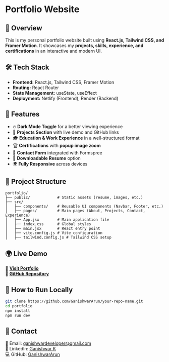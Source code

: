 # Portfolio Website

## 🚀 Overview
This is my personal portfolio website built using **React.js, Tailwind CSS, and Framer Motion**. It showcases my **projects, skills, experience, and certifications** in an interactive and modern UI.

## 🛠 Tech Stack
- **Frontend:** React.js, Tailwind CSS, Framer Motion
- **Routing:** React Router
- **State Management:** useState, useEffect
- **Deployment:** Netlify (Frontend), Render (Backend)

## 🎨 Features
- 🔥 **Dark Mode Toggle** for a better viewing experience
- 📂 **Projects Section** with live demo and GitHub links
- 🎓 **Education & Work Experience** in a well-structured format
- 🏆 **Certifications** with **popup image zoom**
- 📩 **Contact Form** integrated with Formspree
- 📜 **Downloadable Resume** option
- 🌍 **Fully Responsive** across devices

## 📂 Project Structure
```
portfolio/
├── public/            # Static assets (resume, images, etc.)
├── src/
│   ├── components/    # Reusable UI components (Navbar, Footer, etc.)
│   ├── pages/         # Main pages (About, Projects, Contact, Experience)
│   ├── App.jsx        # Main application file
│   ├── index.css      # Global styles
│   ├── main.jsx       # React entry point
│   ├── vite.config.js # Vite configuration
│   ├── tailwind.config.js # Tailwind CSS setup
```

## 🌍 Live Demo
🔗 **[Visit Portfolio](https://your-portfolio.netlify.app)**  
📂 **[GitHub Repository](https://github.com/GanishwarArun/your-repo-name)**

## 🚀 How to Run Locally
```bash
git clone https://github.com/GanishwarArun/your-repo-name.git
cd portfolio
npm install
npm run dev
```

## 📨 Contact
📧 Email: ganishwardeveloper@gmail.com  
🔗 LinkedIn: [Ganishwar K](https://www.linkedin.com/in/ganishwar-k-fullstackdeveloper/)  
💻 GitHub: [GanishwarArun](https://github.com/GanishwarArun)

